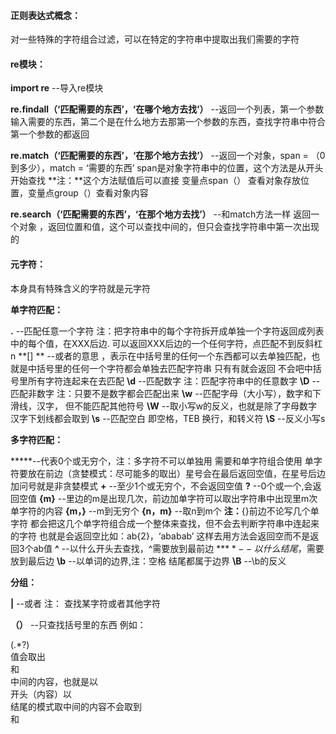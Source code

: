 #### 正则表达式概念：

对一些特殊的字符组合过滤，可以在特定的字符串中提取出我们需要的字符



#### re模块：

**import re** --导入re模块

**re.findall（‘匹配需要的东西’，‘在哪个地方去找’）** --返回一个列表，第一个参数输入需要的东西，第二个是在什么地方去那第一个参数的东西，查找字符串中符合第一个参数的都返回

**re.match（‘匹配需要的东西’，‘在那个地方去找’）** --返回一个对象，span = （0到多少），match = ‘需要的东西’   span是对象字符串中的位置，这个方法是从开头开始查找  **注：**这个方法赋值后可以直接 变量点span（） 查看对象存放位置，变量点group（）查看对象内容

**re.search（‘匹配需要的东西’，‘在那个地方去找’）** --和match方法一样 返回一个对象 ，返回位置和值，这个可以查找中间的，但只会查找字符串中第一次出现的

#### 元字符：

本身具有特殊含义的字符就是元字符

**单字符匹配：**

**.**  --匹配任意一个字符 注：把字符串中的每个字符拆开成单独一个字符返回成列表中的每个值，在XXX后边. 可以返回XXX后边的一个任何字符，点匹配不到反斜杠n
**[] ** --或者的意思 ，表示在中括号里的任何一个东西都可以去单独匹配，也就是中括号里的任何一个字符都会单独去匹配字符串 只有有就会返回 不会吧中括号里所有字符连起来在去匹配
**\d** --匹配数字 注：匹配字符串中的任意数字
**\D**  --匹配非数字 注：只要不是数字都会匹配出来
**\w**  --匹配字母（大小写），数字和下滑线，汉字， 但不能匹配其他符号
**\W** --取小写w的反义，也就是除了字母数字汉字下划线都会取到
**\s** --匹配空白 即空格，TEB  换行，和转义符
**\S**  --反义小写s

**多字符匹配：**

*****--代表0个或无穷个，注：多字符不可以单独用 需要和单字符组合使用 单字符要放在前边（贪婪模式：尽可能多的取出）星号会在最后返回空值，在星号后边加问号就是非贪婪模式
**+** --至少1个或无穷个，不会返回空值
**?** --0个或一个,会返回空值
**{m}**  --里边的m是出现几次，前边加单字符可以取出字符串中出现里m次单字符的内容
**{m，}**  --m到无穷个
**{n，m}**  --取n到m个 
**注：**{}前边不论写几个单字符 都会把这几个单字符组合成一个整体来查找，但不会去判断字符串中连起来的字符 也就是会返回空比如：ab{2}，‘ababab’ 这样去用方法会返回空而不是返回3个ab值
**^**  --以什么开头去查找，^需要放到最前边
**$** --以什么结尾，$需要放到最后边
**\b**  --以单词的边界,注：空格 结尾都属于边界
**\B**  --\b的反义

**分组：**

**|**  --或者 注： 查找某字符或者其他字符

**（）** --只查找括号里的东西 例如：<div> (.*?) </div>  值会取出<div> 和</div>中间的内容，也就是以<div>开头（内容）以</div>结尾的模式取中间的内容不会取到<div>和</div>

